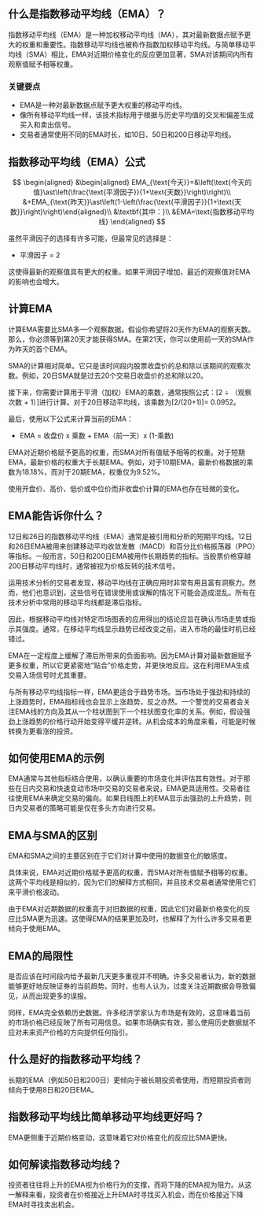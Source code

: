 ## 什么是指数移动平均线（EMA）？

指数移动平均线（EMA）是一种加权移动平均线（MA），其对最新数据点赋予更大的权重和重要性。指数移动平均线也被称作指数加权移动平均线。与简单移动平均线（SMA）相比，EMA对近期价格变化的反应更加显著，SMA对该期间内所有观察值赋予相等权重。

### 关键要点

- EMA是一种对最新数据点赋予更大权重的移动平均线。
- 像所有移动平均线一样，该技术指标用于根据与历史平均值的交叉和偏差生成买入和卖出信号。
- 交易者通常使用不同的EMA时长，如10日、50日和200日移动平均线。

## 指数移动平均线（EMA）公式

$$ \begin{aligned} &\begin{aligned} EMA_{\text{今天}}=&\left(\text{今天的值}\ast\left(\frac{\text{平滑因子}}{1+\text{天数}}\right)\right)\\ &+EMA_{\text{昨天}}\ast\left(1-\left(\frac{\text{平滑因子}}{1+\text{天数}}\right)\right)\end{aligned}\\ &\textbf{其中：}\\ &EMA=\text{指数移动平均线} \end{aligned} $$

虽然平滑因子的选择有许多可能，但最常见的选择是：

- 平滑因子 = 2

这使得最新的观察值具有更大的权重。如果平滑因子增加，最近的观察值对EMA的影响也会增大。

## 计算EMA

计算EMA需要比SMA多一个观察数据。假设你希望将20天作为EMA的观察天数。那么，你必须等到第20天才能获得SMA。在第21天，你可以使用前一天的SMA作为昨天的首个EMA。

SMA的计算相对简单。它只是该时间段内股票收盘价的总和除以该期间的观察次数。例如，20日SMA就是过去20个交易日收盘价的总和除以20。

接下来，你需要计算用于平滑（加权）EMA的乘数，通常按照公式：[2 ÷ （观察次数 + 1）]进行计算。对于20日移动平均线，该乘数为[2/(20+1)]= 0.0952。

最后，使用以下公式来计算当前的EMA：

- EMA = 收盘价 x 乘数 + EMA（前一天）x (1-乘数)

EMA对近期价格赋予更高的权重，而SMA对所有值赋予相等的权重。对于短期EMA，最新价格的权重大于长期EMA。例如，对于10期EMA，最新价格数据的乘数为18.18%，而对于20期EMA，权重仅为9.52%。

使用开盘价、高价、低价或中位价而非收盘价计算的EMA也存在轻微的变化。

## EMA能告诉你什么？

12日和26日的指数移动平均线（EMA）通常是被引用和分析的短期平均线。12日和26日EMA被用来创建移动平均收敛发散（MACD）和百分比价格振荡器（PPO）等指标。一般而言，50日和200日EMA被用作长期趋势的指标。当股票价格穿越200日移动平均线时，通常被视为价格反转的技术信号。

运用技术分析的交易者发现，移动平均线在正确应用时非常有用且富有洞察力。然而，他们也意识到，这些信号在错误使用或误解的情况下可能会造成混乱。所有在技术分析中常用的移动平均线都是滞后指标。

因此，根据移动平均线对特定市场图表的应用得出的结论应旨在确认市场走势或指示其强度。通常，在移动平均线显示趋势已经改变之前，进入市场的最佳时机已经错过。

EMA在一定程度上缓解了滞后所带来的负面影响。因为EMA计算对最新数据赋予更多权重，所以它更紧密地“贴合”价格走势，并更快地反应。这在利用EMA生成交易入场信号时尤其重要。

与所有移动平均线指标一样，EMA更适合于趋势市场。当市场处于强劲和持续的上涨趋势时，EMA指标线也会显示上涨趋势，反之亦然。一个警觉的交易者会关注EMA线的方向及其从一个柱状图到下一个柱状图变化率的关系。例如，假设强劲上涨趋势的价格行动开始变得平缓并逆转。从机会成本的角度来看，可能是时候转换为更看涨的投资。

## 如何使用EMA的示例

EMA通常与其他指标结合使用，以确认重要的市场变化并评估其有效性。对于那些在日内交易和快速变动市场中交易的交易者来说，EMA更具适用性。交易者往往使用EMA来确定交易的偏向。如果日线图上的EMA显示出强劲的上升趋势，则日内交易者的策略可能是仅在多头方向进行交易。

## EMA与SMA的区别

EMA和SMA之间的主要区别在于它们对计算中使用的数据变化的敏感度。

具体来说，EMA对近期价格赋予更高的权重，而SMA对所有值赋予相等的权重。这两个平均线是相似的，因为它们的解释方式相同，并且技术交易者通常使用它们来平滑价格波动。

由于EMA对近期数据的权重高于对旧数据的权重，因此它们对最新价格变化的反应比SMA更为迅速。这使得EMA的结果更加及时，也解释了为什么许多交易者更倾向于使用EMA。

## EMA的局限性

是否应该在时间段内给予最新几天更多重视并不明确。许多交易者认为，新的数据能够更好地反映证券的当前趋势。同时，也有人认为，过度关注近期数据会导致偏见，从而出现更多的误报。

同样，EMA完全依赖历史数据。许多经济学家认为市场是有效的，这意味着当前的市场价格已经反映了所有可用信息。如果市场确实有效，那么使用历史数据就不应对未来资产价格的方向提供任何指引。

## 什么是好的指数移动平均线？

长期的EMA（例如50日和200日）更倾向于被长期投资者使用，而短期投资者则倾向于使用8日和20日EMA。

## 指数移动平均线比简单移动平均线更好吗？

EMA更侧重于近期价格变动，这意味着它对价格变化的反应比SMA更快。

## 如何解读指数移动均线？

投资者往往将上升的EMA视为价格行为的支撑，而将下降的EMA视为阻力。从这一解释来看，投资者在价格接近上升EMA时寻找买入机会，而在价格接近下降EMA时寻找卖出机会。
